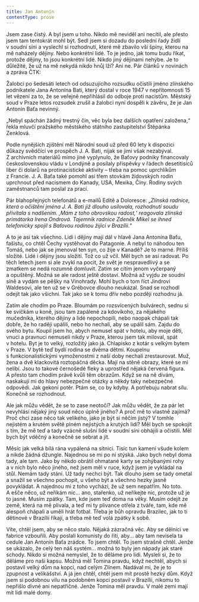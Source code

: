 ```yaml
---
title: Jan Antonín
contentType: prose
---
```


  

Jsem zase čistý. A byl jsem u toho. Nikdo mě neviděl ani necítil, ale přesto jsem tam tentokrát mohl být. Sedl jsem si dozadu do poslední řady židlí v soudní síni a vyslechl si rozhodnutí, které mě zbavilo vší špíny, kterou na mě naházely dějiny. Nebo konkrétní lidé. To je jedno, jak tomu budu říkat, protože dějiny, to jsou konkrétní lidé. Nikdo jiný dějinami nehýbe. Je to důležité, že už na mě nekydá nikdo hnůj lží? Ani ne. Pár článků v novinách a zpráva ČTK:

Žalobci po šedesáti letech od odsuzujícího rozsudku očistili jméno zlínského podnikatele Jana Antonína Bati, který dostal v roce 1947 v nepřítomnosti 15 let vězení za to, že se veřejně nepřihlásil do odboje proti nacistům. Městský soud v Praze letos rozsudek zrušil a žalobci nyní dospěli k závěru, že je Jan Antonín Baťa nevinný.

„Nebyl spáchán žádný trestný čin, věc byla bez dalších opatření založena,“ řekla mluvčí pražského městského státního zastupitelství Štěpánka Zenklová.

Podle nynějších zjištění měl Národní soud už před 60 lety k dispozici důkazy svědčící ve prospěch J. A. Bati, nijak se jimi však nezabýval. Z archivních materiálů mimo jiné vyplynulo, že Baťovy podniky financovaly československou vládu v Londýně a posílaly příspěvky v řádech desetitisíců liber či dolarů na protinacistické aktivity – třeba na pomoc uprchlíkům z Francie. J. A. Baťa také pomohl asi třem stovkám židovských rodin uprchnout před nacismem do Kanady, USA, Mexika, Číny. Rodiny svých zaměstnanců tam poslal za prací.

Pár blahopřejných telefonátů a e-mailů Editě a Doloresce: „_Zlínská radnice, která o očištění jména J. A. Bati již dlouho usilovala, rozhodnutí soudu přivítala s nadšením. ‚Mám z toho obrovskou radost,‘ reagovala zlínská primátorka Irena Ondrová. Tajemník radnice Zdeněk Mikel se ihned telefonicky spojil s Baťovou rodinou žijící v Brazílii._“

A to je asi tak všechno. Lidi i dějiny mají dál v hlavě Jana Antonína Baťu, fašistu, co chtěl Čechy vystěhovat do Patagonie. A nebyl to náhodou ten Tomáš, nebo jak se jmenoval ten syn, co žije v Kanadě? Je to marné. Příliš složité. Lidé i dějiny jsou složití. Tož co už včil. Měl bych se asi radovat. Po těch letech jsem si ale zvykl na pocit, že svět je nespravedlivý a se zmatkem se nedá rozumně domluvit. Zatím se cítím jenom vyčerpaný a opuštěný. Možná se ale radost ještě dostaví. Možná až vyjdu ze soudní síně a vydám se pěšky na Vinohrady. Mohl bych o tom říct Jindrovi Waldesovi, ale ten už se v Grébovce dlouho neukázal. Snad se rozhodl odejít tak jako všichni. Tak jako se k tomu dřív nebo později rozhodnu já.

Zatím ale chodím po Praze. Bloumám po rozsvícených bulvárech, sednu si ke svíčkám u koně, jsou tam zapálené za kdovíkoho, za nějakého mučedníka, kterého dějiny a lidé nepochopili, nebo naopak chápali tak dobře, že ho raději upálili, nebo ho nechali, aby se upálil sám. Zajdu do svého bytu. Koupil jsem ho, abych nemusel spát v hotelu, aby moje děti, vnuci a pravnuci nemuseli nikdy v Praze, kterou jsem tak miloval, spát v hotelu. Byt je to velký, rozložitý jako já. Chlapisko z kotár s velkým bytem v Praze. V bytě teď bydlí rodina se dvěma dětmi. Koupelnu s funkcionalistickými vymoženostmi z naší doby nechali zrestaurovat. Muž, žena a dvě klackovitá roztopáčná děcka. Mají na stěně obrazy, které se mi nelíbí. Jsou to takové černošedé fleky a uprostřed nějaká červená figura. A přesto tam chodím právě kvůli těm obrazům. Když se na ně dívám, naskakují mi do hlavy nebezpečné otázky a někdy taky nebezpečné odpovědi. Jak gekoní potěr. Ptám se, co by kdyby. A potřebuju nabrat sílu. Konečně se rozhodnout.

Ale jak můžu vědět, že se to zase neotočí? Jak můžu vědět, že za pár let nevyhlásí nějaký jiný soud něco úplně jiného? A proč mě to vlastně zajímá? Proč chci zase něco tak velikého, jako je být si něčím jistý? V tomhle nejistém a krutém světě plném nejistých a krutých lidí? Měl bych se spokojit s tím, že mě teď a tady vzácně slušní lidé v soudní síni obhájili a očistili. Měl bych být vděčný a konečně se sebrat a jít.

Měsíc jak velká bílá rána vypálená na sítnici. Tisíc tun kamení všude kolem a nikde žádná džungle. Najednou se mi po ní stýská. Jako bych nebyl doma tady, ale tam. Jako by někdo obrátil ohmatané karty se zohýbanými rohy a v nich bylo něco jiného, než jsem měl v ruce, když jsem je vykládal na stůl. Nemám tady stání. Už tady nechci být. Tak dlouho jsem se tady ometal a snažil se všechno pochopit, u všeho být a všechno hezky jasně povykládat. A najednou mi z toho vychází, že už sem nepatřím. No toto. A ešče něco, už neříkám nic… ano, stařenko, už neříkejte nic, protože už je to jasné. Musím zpátky. Tam, kde jsem teď doma na věky. Musím odejít ze země, která na mě plivala, a teď mi ty plivance otřela z tváře, tam, kde mě alespoň chápali a uměli hrát fotbal. Třeba je bůh opravdu Brazilec, jak to ti dětinové v Brazílii říkají, a třeba mě teď volá zpátky k sobě.

Víte, chtěl jsem, aby se něco stalo. Nějaká zázračná věc. Aby se dělníci ve fabrice vzbouřili. Aby poslali komunisty do řiti, aby… aby tam nevisela ta cedule Jan Antonín Baťa zrádce. To jsem chtěl. To jsem strašně chtěl. Jenže se ukázalo, že celý ten náš systém… možná to byly jen nápady jak staré schody. Nikdo si možná nemyslel, že to děláme pro lidi. Mysleli si, že to děláme pro naši kapsu. Možná měl Tomina pravdu, když nechtěl, abych si postavil velký dům na kopci, nad celým Zlínem. Nadával mi, že je to zpupnost a velikášství. A já jen chtěl, chtěl jsem mít prostě hezký dům. Když jsem si podobnou vilu na podobném kopci postavil v Brazílii, nikomu to nepřišlo divné ani nepatřičné. Jenže Tomina měl pravdu. V malé zemi mají mít lidi malé domy.
